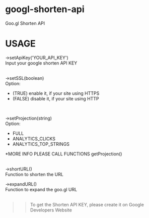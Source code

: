 # googl-shorten-api
Goo.gl Shorten API

# USAGE

->setApiKey('YOUR_API_KEY') <br/>
Input your google shorten API KEY<br/><br/>

->setSSL(boolean) <br/>
Option:
<ul>
<li>(TRUE) enable it, if your site using HTTPS </li>
<li>(FALSE) disable it, if your site using HTTP </li>
</ul>
<br/>

->setProjection(string) <br/>
Option:
<ul>
<li>FULL</li>
<li>ANALYTICS_CLICKS</li>
<li>ANALYTICS_TOP_STRINGS</li>
</ul>
*MORE INFO PLEASE CALL FUNCTIONS getProjection() <br/> <br/>

->shortURL() <br/>
Function to shorten the URL <br/>

->expandURL() <br/>
Function to expand the goo.gl URL <br/><br/>

>> To get the Shorten API KEY, please create it on Google Developers Website
